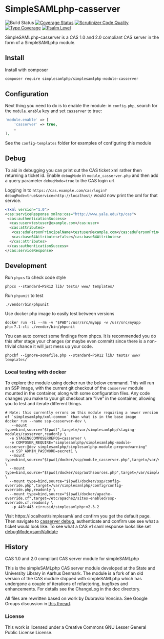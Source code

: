 # SimpleSAMLphp-casserver

![Build Status](https://github.com/simplesamlphp/simplesamlphp-module-casserver/actions/workflows/php.yml/badge.svg)
[![Coverage Status](https://codecov.io/gh/simplesamlphp/simplesamlphp-module-casserver/branch/master/graph/badge.svg)](https://codecov.io/gh/simplesamlphp/simplesamlphp-module-casserver)
[![Scrutinizer Code Quality](https://scrutinizer-ci.com/g/simplesamlphp/simplesamlphp-module-casserver/badges/quality-score.png?b=master)](https://scrutinizer-ci.com/g/simplesamlphp/simplesamlphp-module-casserver/?branch=master)
[![Type Coverage](https://shepherd.dev/github/simplesamlphp/simplesamlphp-module-casserver/coverage.svg)](https://shepherd.dev/github/simplesamlphp/simplesamlphp-module-casserver)
[![Psalm Level](https://shepherd.dev/github/simplesamlphp/simplesamlphp-module-casserver/level.svg)](https://shepherd.dev/github/simplesamlphp/simplesamlphp-module-casserver)

SimpleSAMLphp-casserver is a CAS 1.0 and 2.0 compliant CAS server in the form
of a SimpleSAMLphp module.

## Install

Install with composer

```bash
composer require simplesamlphp/simplesamlphp-module-casserver
```

## Configuration

Next thing you need to do is to enable the module: in `config.php`,
search for the `module.enable` key and set `casserver` to true:

```php
'module.enable' => [
    'casserver' => true,
    …
],
```

See the `config-templates` folder for examples of configuring this module

## Debug

To aid in debugging you can print out the CAS ticket xml rather then returning
a ticket id. Enable `debugMode` in `module_casserver.php` and then add a query
parameter `debugMode=true` to the CAS login url.

Logging in to
`https://cas.example.com/cas/login?debugMode=true&service=http://localhost/`
would now print the xml for that service.

```xml
<?xml version="1.0">
<cas:serviceResponse xmlns:cas="http://www.yale.edu/tp/cas">
 <cas:authenticationSuccess>
  <cas:user>testuser@example.com</cas:user>
  <cas:attributes>
   <cas:eduPersonPrincipalName>testuser@example.com</cas:eduPersonPrincipalName>
   <cas:base64Attributes>false</cas:base64Attributes>
  </cas:attributes>
 </cas:authenticationSuccess>
</cas:serviceResponse>
```

## Development

Run `phpcs` to check code style

```shell
phpcs --standard=PSR12 lib/ tests/ www/ templates/
```

Run `phpunit` to test

```shell
./vendor/bin/phpunit
```

Use docker php image to easily test between versions

```shell
docker run -ti --rm -v "$PWD":/usr/src/myapp -w /usr/src/myapp php:7.1-cli ./vendor/bin/phpunit
```

You can auto correct some findings from phpcs. It is recommended you do this
after stage your changes (or maybe even commit) since there is a non-trivial
chance it will just mess up your code.

```shell
phpcbf --ignore=somefile.php --standard=PSR12 lib/ tests/ www/ templates/
```

### Local testing with docker

To explore the module using docker run the below command. This will run an SSP image, with the current git checkout
of the `casserver` module mounted in the container, along with some configuration files. Any code changes you make to your git checkout are
"live" in the container, allowing you to test and iterate different things.

```
# Note: this currently errors on this module requiring a newer version of `simplesamlphp/xml-common` than what is in the base image
docker run --name ssp-casserver-dev \
   --mount type=bind,source="$(pwd)",target=/var/simplesamlphp/staging-modules/casserver,readonly \
  -e STAGINGCOMPOSERREPOS=casserver \
  -e COMPOSER_REQUIRE="simplesamlphp/simplesamlphp-module-casserver:@dev simplesamlphp/simplesamlphp-module-preprodwarning"
  -e SSP_ADMIN_PASSWORD=secret1 \
  --mount type=bind,source="$(pwd)/docker/ssp/module_casserver.php",target=/var/simplesamlphp/config/module_casserver.php,readonly \
  --mount type=bind,source="$(pwd)/docker/ssp/authsources.php",target=/var/simplesamlphp/config/authsources.php,readonly \
  --mount type=bind,source="$(pwd)/docker/ssp/config-override.php",target=/var/simplesamlphp/config/config-override.php,readonly \
  --mount type=bind,source="$(pwd)/docker/apache-override.cf",target=/etc/apache2/sites-enabled/ssp-override.cf,readonly \
   -p 443:443 cirrusid/simplesamlphp:v2.3.2
```

Visit https://localhost/simplesaml/ and confirm you get the default page.
Then navigate to [casserver debug](https://localhost/cas/login?service=http://host1.domain:1234/path1&debugMode=true), authenticate and confirm
use see what a ticket would look like. To see what a CAS v1 saml response looks like set [debugMode=samlValidate](https://localhost/cas/login?service=http://host1.domain:1234/path1&debugMode=samlValidate)

## History

CAS 1.0 and 2.0 compliant CAS server module for simpleSAMLphp

This is the simpleSAMLphp CAS server module developed at the State and
University Library in Aarhus Denmark. The module is a fork of an old version
of the CAS module shipped with simpleSAMLphp which has undergone a couple of
iterations of refactoring, bugfixes and enhancements.
For details see the ChangeLog in the doc directory.

All files are rewritten based on work by Dubravko Voncina.
See Google Groups discussion in [this thread][1].

[1]: http://groups.google.com/group/simplesamlphp/browse_thread/thread/4c655d169532650a

### License

This work is licensed under a Creative Commons GNU Lesser General Public
License License.

